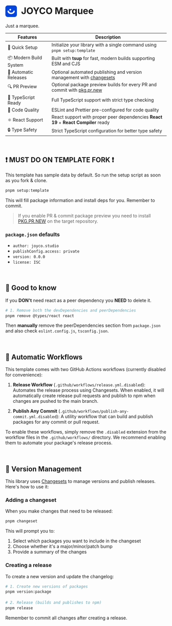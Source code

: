 # <img src="./static/JOYCO.png" alt="JOYCO Logo" height="36" width="36" align="top" />&nbsp;&nbsp;JOYCO Marquee

Just a marquee.

| Features               | Description                                                                          |
| ---------------------- | ------------------------------------------------------------------------------------ |
| 🚀 Quick Setup         | Initialize your library with a single command using `pnpm setup:template` |
| 📦 Modern Build System | Built with **tsup** for fast, modern builds supporting ESM and CJS |
| 🔄 Automatic Releases  | Optional automated publishing and version management with [changesets](https://github.com/changesets/changesets) |
| 🔍 PR Preview          | Optional package preview builds for every PR and commit with [pkg.pr.new](https://github.com/stackblitz-labs/pkg.pr.new) |
| 🎯 TypeScript Ready    | Full TypeScript support with strict type checking |
| 🧹 Code Quality        | ESLint and Prettier pre-configured for code quality |
| ⚛️ React Support       | React support with proper peer dependencies **React 19** + **React Compiler** ready |
| 🔒 Type Safety         | Strict TypeScript configuration for better type safety |

<br/>

## ❗️ MUST DO ON TEMPLATE FORK ❗️

This template has sample data by default. So run the setup script as soon as you fork & clone.

```bash
pnpm setup:template
```

This will fill package information and install deps for you. Remember to commit.

> If you enable PR & commit package preview you need to install [PKG.PR.NEW](https://github.com/apps/pkg-pr-new) on the target repository.

### `package.json` defaults

- `author: joyco.studio`
- `publishConfig.access: private`
- `version: 0.0.0`
- `license: ISC`

<br/>

## 👀 Good to know

If you **DON't** need react as a peer dependency you **NEED** to delete it.

```bash
# 1. Remove both the devDependencies and peerDependencies
pnpm remove @types/react react
```

Then **manually** remove the peerDependencies section from `package.json` and also check `eslint.config.js`, `tsconfig.json`.

<br/>

## 🤖 Automatic Workflows

This template comes with two GitHub Actions workflows (currently disabled for convenience):

1. **Release Workflow** (`.github/workflows/release.yml.disabled`): Automates the release process using Changesets. When enabled, it will automatically create release pull requests and publish to npm when changes are pushed to the main branch.

2. **Publish Any Commit** (`.github/workflows/publish-any-commit.yml.disabled`): A utility workflow that can build and publish packages for any commit or pull request.

To enable these workflows, simply remove the `.disabled` extension from the workflow files in the `.github/workflows/` directory. We recommend enabling them to automate your package's release process.

<br/>

## 🦋 Version Management

This library uses [Changesets](https://github.com/changesets/changesets) to manage versions and publish releases. Here's how to use it:

### Adding a changeset

When you make changes that need to be released:

```bash
pnpm changeset
```

This will prompt you to:

1. Select which packages you want to include in the changeset
2. Choose whether it's a major/minor/patch bump
3. Provide a summary of the changes

### Creating a release

To create a new version and update the changelog:

```bash
# 1. Create new versions of packages
pnpm version:package

# 2. Release (builds and publishes to npm)
pnpm release
```

Remember to commit all changes after creating a release.
